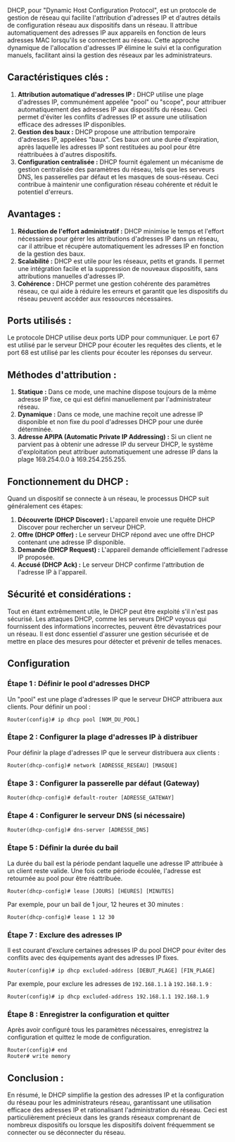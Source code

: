DHCP, pour "Dynamic Host Configuration Protocol", est un protocole de gestion de réseau qui facilite l'attribution d'adresses IP et d'autres détails de configuration réseau aux dispositifs dans un réseau. Il attribue automatiquement des adresses IP aux appareils en fonction de leurs adresses MAC lorsqu'ils se connectent au réseau. Cette approche dynamique de l'allocation d'adresses IP élimine le suivi et la configuration manuels, facilitant ainsi la gestion des réseaux par les administrateurs.

## **Caractéristiques clés :**

1. **Attribution automatique d'adresses IP :** DHCP utilise une plage d'adresses IP, communément appelée "pool" ou "scope", pour attribuer automatiquement des adresses IP aux dispositifs du réseau. Ceci permet d'éviter les conflits d'adresses IP et assure une utilisation efficace des adresses IP disponibles.
2. **Gestion des baux :** DHCP propose une attribution temporaire d'adresses IP, appelées "baux". Ces baux ont une durée d'expiration, après laquelle les adresses IP sont restituées au pool pour être réattribuées à d'autres dispositifs.
3. **Configuration centralisée :** DHCP fournit également un mécanisme de gestion centralisée des paramètres du réseau, tels que les serveurs DNS, les passerelles par défaut et les masques de sous-réseau. Ceci contribue à maintenir une configuration réseau cohérente et réduit le potentiel d'erreurs.

## **Avantages :**

1. **Réduction de l'effort administratif :** DHCP minimise le temps et l'effort nécessaires pour gérer les attributions d'adresses IP dans un réseau, car il attribue et récupère automatiquement les adresses IP en fonction de la gestion des baux.
2. **Scalabilité :** DHCP est utile pour les réseaux, petits et grands. Il permet une intégration facile et la suppression de nouveaux dispositifs, sans attributions manuelles d'adresses IP.
3. **Cohérence :** DHCP permet une gestion cohérente des paramètres réseau, ce qui aide à réduire les erreurs et garantit que les dispositifs du réseau peuvent accéder aux ressources nécessaires.

## **Ports utilisés :** 
Le protocole DHCP utilise deux ports UDP pour communiquer. Le port 67 est utilisé par le serveur DHCP pour écouter les requêtes des clients, et le port 68 est utilisé par les clients pour écouter les réponses du serveur.

## **Méthodes d'attribution :**

1. **Statique :** Dans ce mode, une machine dispose toujours de la même adresse IP fixe, ce qui est défini manuellement par l'administrateur réseau.
2. **Dynamique :** Dans ce mode, une machine reçoit une adresse IP disponible et non fixe du pool d'adresses DHCP pour une durée déterminée.
3. **Adresse APIPA (Automatic Private IP Addressing) :** Si un client ne parvient pas à obtenir une adresse IP du serveur DHCP, le système d'exploitation peut attribuer automatiquement une adresse IP dans la plage 169.254.0.0 à 169.254.255.255.

## **Fonctionnement du DHCP :** 
Quand un dispositif se connecte à un réseau, le processus DHCP suit généralement ces étapes:

1. **Découverte (DHCP Discover) :** L'appareil envoie une requête DHCP Discover pour rechercher un serveur DHCP.
2. **Offre (DHCP Offer) :** Le serveur DHCP répond avec une offre DHCP contenant une adresse IP disponible.
3. **Demande (DHCP Request) :** L'appareil demande officiellement l'adresse IP proposée.
4. **Accusé (DHCP Ack) :** Le serveur DHCP confirme l'attribution de l'adresse IP à l'appareil.

## **Sécurité et considérations :** 
Tout en étant extrêmement utile, le DHCP peut être exploité s'il n'est pas sécurisé. Les attaques DHCP, comme les serveurs DHCP voyous qui fournissent des informations incorrectes, peuvent être dévastatrices pour un réseau. Il est donc essentiel d'assurer une gestion sécurisée et de mettre en place des mesures pour détecter et prévenir de telles menaces.

## Configuration 

### Étape 1 : Définir le pool d'adresses DHCP

Un "pool" est une plage d'adresses IP que le serveur DHCP attribuera aux clients. Pour définir un pool :
```
Router(config)# ip dhcp pool [NOM_DU_POOL]
```
### Étape 2 : Configurer la plage d'adresses IP à distribuer

Pour définir la plage d'adresses IP que le serveur distribuera aux clients :
```
Router(dhcp-config)# network [ADRESSE_RESEAU] [MASQUE]
```

### Étape 3 : Configurer la passerelle par défaut (Gateway)
```
Router(dhcp-config)# default-router [ADRESSE_GATEWAY]
```

### Étape 4 : Configurer le serveur DNS (si nécessaire)
```
Router(dhcp-config)# dns-server [ADRESSE_DNS]
```
### Étape 5 : Définir la durée du bail

La durée du bail est la période pendant laquelle une adresse IP attribuée à un client reste valide. Une fois cette période écoulée, l'adresse est retournée au pool pour être réattribuée.
```
Router(dhcp-config)# lease [JOURS] [HEURES] [MINUTES]
```
Par exemple, pour un bail de 1 jour, 12 heures et 30 minutes :
```
Router(dhcp-config)# lease 1 12 30
```

### Étape 7 : Exclure des adresses IP

Il est courant d'exclure certaines adresses IP du pool DHCP pour éviter des conflits avec des équipements ayant des adresses IP fixes.
```
Router(config)# ip dhcp excluded-address [DEBUT_PLAGE] [FIN_PLAGE]
```
Par exemple, pour exclure les adresses de `192.168.1.1` à `192.168.1.9` :
```
Router(config)# ip dhcp excluded-address 192.168.1.1 192.168.1.9
```

### Étape 8 : Enregistrer la configuration et quitter
Après avoir configuré tous les paramètres nécessaires, enregistrez la configuration et quittez le mode de configuration.
```
Router(config)# end
Router# write memory
```

## **Conclusion :** 
En résumé, le DHCP simplifie la gestion des adresses IP et la configuration du réseau pour les administrateurs réseau, garantissant une utilisation efficace des adresses IP et rationalisant l'administration du réseau. Ceci est particulièrement précieux dans les grands réseaux comprenant de nombreux dispositifs ou lorsque les dispositifs doivent fréquemment se connecter ou se déconnecter du réseau.